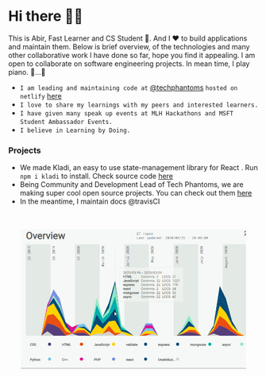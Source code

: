 # Hi there 🙋‍♂️
This is Abir, Fast Learner and CS Student 🎇. And I ❤ to build applications and maintain them. Below is brief overview, of the technologies and many other collaborative work I have done so far, hope you find it appealing. I am open to collaborate on software engineering projects. In mean time, I play piano. 🎹...🤭
<p align=center>
  
- ```I am leading and maintaining code at``` [@techphantoms](https://github.com/tech-phantoms) ```hosted on netlify``` [here](https://techphantoms.netlify.app) <br/>
- ``` I love to share my learnings with my peers and interested learners. ``` <br/>
- ``` I have given many speak up events at MLH Hackathons and MSFT Student Ambassador Events. ```
- ``` I believe in Learning by Doing. ```
</p>


### Projects

- We made Kladi, an easy to use state-management library for React . Run `npm i kladi` to install. Check source code [here](https://github.com/ninja-developers/kladi)
- Being Community and Development Lead of Tech Phantoms, we are making super cool open source projects. You can check out them [here](https://github.com/ninja-developers)
- In the meantime, I maintain docs @travisCI
<p align=center><br/><br/>
<img src="https://github.com/imabp/imabp/blob/gh-pages/static/readmeAssets/Overview.gif" width="90%"><br/><br/>

</p>


